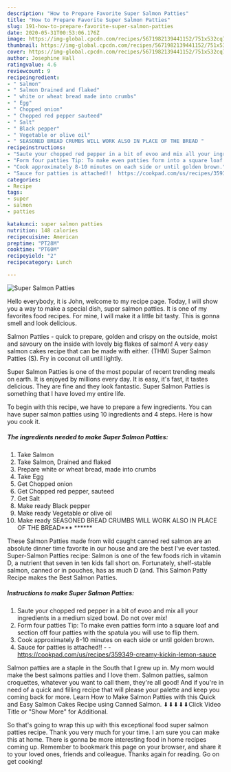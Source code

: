 ```yaml
---
description: "How to Prepare Favorite Super Salmon Patties"
title: "How to Prepare Favorite Super Salmon Patties"
slug: 191-how-to-prepare-favorite-super-salmon-patties
date: 2020-05-31T00:53:06.176Z
image: https://img-global.cpcdn.com/recipes/5671982139441152/751x532cq70/super-salmon-patties-recipe-main-photo.jpg
thumbnail: https://img-global.cpcdn.com/recipes/5671982139441152/751x532cq70/super-salmon-patties-recipe-main-photo.jpg
cover: https://img-global.cpcdn.com/recipes/5671982139441152/751x532cq70/super-salmon-patties-recipe-main-photo.jpg
author: Josephine Hall
ratingvalue: 4.6
reviewcount: 9
recipeingredient:
- " Salmon"
- " Salmon Drained and flaked"
- " white or wheat bread made into crumbs"
- " Egg"
- " Chopped onion"
- " Chopped red pepper sauteed"
- " Salt"
- " Black pepper"
- " Vegetable or olive oil"
- " SEASONED BREAD CRUMBS WILL WORK ALSO IN PLACE OF THE BREAD "
recipeinstructions:
- "Saute your chopped red pepper in a bit of evoo and mix all your ingredients in a medium sized bowl. Do not over mix!"
- "Form four patties Tip: To make even patties form into a square loaf and section off four patties with the spatula you will use to flip them."
- "Cook approximately 8-10 minutes on each side or until golden brown."
- "Sauce for patties is attached!!  https://cookpad.com/us/recipes/359349-creamy-kickin-lemon-sauce"
categories:
- Recipe
tags:
- super
- salmon
- patties

katakunci: super salmon patties 
nutrition: 148 calories
recipecuisine: American
preptime: "PT28M"
cooktime: "PT60M"
recipeyield: "2"
recipecategory: Lunch

---
```



![Super Salmon Patties](https://img-global.cpcdn.com/recipes/5671982139441152/751x532cq70/super-salmon-patties-recipe-main-photo.jpg)

Hello everybody, it is John, welcome to my recipe page. Today, I will show you a way to make a special dish, super salmon patties. It is one of my favorites food recipes. For mine, I will make it a little bit tasty. This is gonna smell and look delicious.

Salmon Patties - quick to prepare, golden and crispy on the outside, moist and savoury on the inside with lovely big flakes of salmon! A very easy salmon cakes recipe that can be made with either. (THM) Super Salmon Patties (S). Fry in coconut oil until lightly.

Super Salmon Patties is one of the most popular of recent trending meals on earth. It is enjoyed by millions every day. It is easy, it's fast, it tastes delicious. They are fine and they look fantastic. Super Salmon Patties is something that I have loved my entire life.


To begin with this recipe, we have to prepare a few ingredients. You can have super salmon patties using 10 ingredients and 4 steps. Here is how you cook it.

<!--inarticleads1-->

##### The ingredients needed to make Super Salmon Patties:

1. Take  Salmon
1. Take  Salmon, Drained and flaked
1. Prepare  white or wheat bread, made into crumbs
1. Take  Egg
1. Get  Chopped onion
1. Get  Chopped red pepper, sauteed
1. Get  Salt
1. Make ready  Black pepper
1. Make ready  Vegetable or olive oil
1. Make ready  SEASONED BREAD CRUMBS WILL WORK ALSO IN PLACE OF THE BREAD*** ******


These Salmon Patties made from wild caught canned red salmon are an absolute dinner time favorite in our house and are the best I&#39;ve ever tasted. Super-Salmon Patties recipe: Salmon is one of the few foods rich in vitamin D, a nutrient that seven in ten kids fall short on. Fortunately, shelf-stable salmon, canned or in pouches, has as much D (and. This Salmon Patty Recipe makes the Best Salmon Patties. 

<!--inarticleads2-->

##### Instructions to make Super Salmon Patties:

1. Saute your chopped red pepper in a bit of evoo and mix all your ingredients in a medium sized bowl. Do not over mix!
1. Form four patties Tip: To make even patties form into a square loaf and section off four patties with the spatula you will use to flip them.
1. Cook approximately 8-10 minutes on each side or until golden brown.
1. Sauce for patties is attached!! -  - https://cookpad.com/us/recipes/359349-creamy-kickin-lemon-sauce


Salmon patties are a staple in the South that I grew up in. My mom would make the best salmons patties and I love them. Salmon patties, salmon croquettes, whatever you want to call them, they&#39;re all good! And if you&#39;re in need of a quick and filling recipe that will please your palette and keep you coming back for more. Learn How to Make Salmon Patties with this Quick and Easy Salmon Cakes Recipe using Canned Salmon. ⬇⬇⬇⬇⬇Click Video Title or &#34;Show More&#34; for Additional. 

So that's going to wrap this up with this exceptional food super salmon patties recipe. Thank you very much for your time. I am sure you can make this at home. There is gonna be more interesting food in home recipes coming up. Remember to bookmark this page on your browser, and share it to your loved ones, friends and colleague. Thanks again for reading. Go on get cooking!

